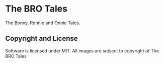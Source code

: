# The BRO Tales

The Bonny, Ronnie and Onnie Tales. 

## Copyright and License

Software is licensed under MIT. 
All images are subject to copyright of The BRO Tales